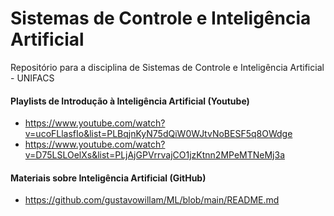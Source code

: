 # Sistemas de Controle e Inteligência Artificial
Repositório para a disciplina de Sistemas de Controle e Inteligência Artificial - UNIFACS

#### Playlists de Introdução à Inteligência Artificial (Youtube) 
 - https://www.youtube.com/watch?v=ucoFLlasfIo&list=PLBqjnKyN75dQiW0WJtvNoBESF5q8OWdge
 - https://www.youtube.com/watch?v=D75LSLOelXs&list=PLjAjGPVrrvajCO1jzKtnn2MPeMTNeMj3a

#### Materiais sobre Inteligência Artificial (GitHub)
 - https://github.com/gustavowillam/ML/blob/main/README.md
